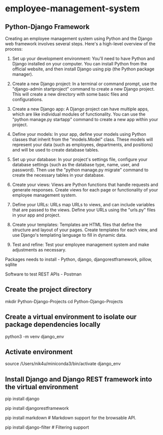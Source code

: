 # employee-management-system 

## Python-Django Framework

Creating an employee management system using Python and the Django web framework involves several steps. Here's a high-level overview of the process:

1. Set up your development environment: You'll need to have Python and Django installed on your computer. You can install Python from the official website, and then install Django using pip (the Python package manager).

2. Create a new Django project: In a terminal or command prompt, use the "django-admin startproject" command to create a new Django project. This will create a new directory with some basic files and configurations.

3. Create a new Django app: A Django project can have multiple apps, which are like individual modules of functionality. You can use the "python manage.py startapp" command to create a new app within your project.

4. Define your models: In your app, define your models using Python classes that inherit from the "models.Model" class. These models will represent your data (such as employees, departments, and positions) and will be used to create database tables.

5. Set up your database: In your project's settings file, configure your database settings (such as the database type, name, user, and password). Then use the "python manage.py migrate" command to create the necessary tables in your database.

6. Create your views: Views are Python functions that handle requests and generate responses. Create views for each page or functionality of your employee management system.

7. Define your URLs: URLs map URLs to views, and can include variables that are passed to the views. Define your URLs using the "urls.py" files in your app and project.

8. Create your templates: Templates are HTML files that define the structure and layout of your pages. Create templates for each view, and use Django's templating language to fill in dynamic data.

9. Test and refine: Test your employee management system and make adjustments as necessary.

Packages needs to install - Python, django, djangorestframework, pillow, sqllite

Software to test REST APIs - Postman

## Create the project directory
mkdir Python-Django-Projects
cd Python-Django-Projects

## Create a virtual environment to isolate our package dependencies locally
python3 -m venv django_env
## Activate environment
source /Users/nik4u/miniconda3/bin/activate django_env  

## Install Django and Django REST framework into the virtual environment
pip install django

pip install djangorestframework

pip install markdown       # Markdown support for the browsable API.

pip install django-filter  # Filtering support

